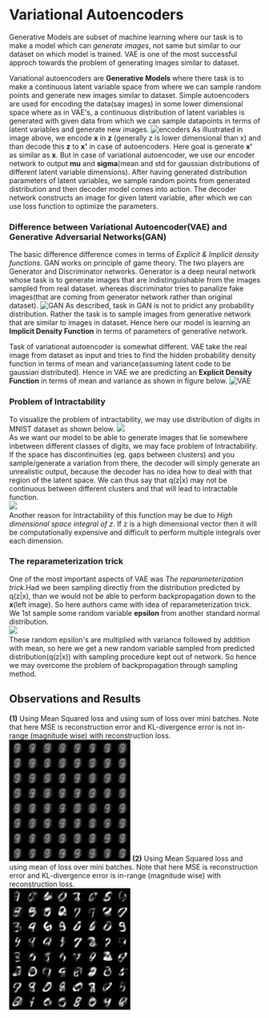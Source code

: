 # Variational Autoencoders
Generative Models are subset of machine learning where our task is to make a model which can *generate images*, not same but similar to our dataset on which model is trained. VAE is one of the most successful approch towards the problem of generating images similar to dataset.

Variational autoencoders are **Generative Models** where there task is to make a continuous latent variable space from where we can sample random points and generate new images similar to dataset. 
Simple autoencoders are used for encoding the data(say images) in some lower dimensional space where as in VAE's, a continuous distribution of latent variables is generated with given data from which we can sample datapoints in terms of latent variables and generate new images.
![encoders](https://www.renom.jp/notebooks/tutorial/generative-model/VAE/fig4.png)
As illustrated in image above, we encode **x** in **z** (generally z is lower dimensional than x) and than decode this **z** to **x'** in case of autoencoders. Here goal is generate **x'** as similar as **x**. But in case of variational autoencoder, we use our encoder network to output **mu** and **sigma**(mean and std for gaussian distributions of different latent variable dimensions). After having generated distribution parameters of latent variables, we sample random points from generated distribution and then decoder model comes into action. The decoder network constructs an image for given latent variable, after which we can use loss function to optimize the parameters.</br>

### Difference between Variational Autoencoder(VAE) and Generative Adversarial Networks(GAN)

The basic difference difference comes in terms of *Explicit & Implicit density functions*. GAN works on principle of game theory. The two players are Generator and Discriminator networks. Generator is a deep neural network whose task is to generate images that are indistinguishable from the images sampled from real dataset. whereas discriminator tries to panalize fake images(that are coming from generator network rather than original dataset).
![GAN](https://skymind.ai/images/wiki/GANs.png)
As described, task in GAN is not to pridict any probability distribution. Rather the task is to sample images from generative network that are similar to images in dataset. Hence here our model is learning an **Implicit Density Function** in terms of parameters of generative network.</p>
Task of variational autoencoder is somewhat different. VAE take the real image from dataset as input and tries to find the hidden probability density function in terms of mean and variance(assuming latent code to be gaussian distributed). Hence in VAE we are predicting an **Explicit Density Function** in terms of mean and variance as shown in figure below.
![VAE](https://i.imgur.com/ZN6MyTx.png)

### Problem of Intractability

To visualize the problem of intractability, we may use distribution of digits in MNIST dataset as shown below.
<img src="https://cdn-images-1.medium.com/max/975/1*-i8cp3ry4XS-05OWPAJLPg.png" width="500"></br>
As we want our model to be able to generate images that lie somewhere inbetween different classes of digits, we may face problem of Intractability. If the space has discontinuities (eg. gaps between clusters) and you sample/generate a variation from there, the decoder will simply generate an unrealistic output, because the decoder has no idea how to deal with that region of the latent space.  We can thus say that q(z|x) may not be continuous between different clusters and that will lead to intractable function.</br>
<img src="https://image.slidesharecdn.com/160625tokyowebmining2-160624151348/95/vaetype-deep-generative-models-9-638.jpg?cb=1466781926"> </br>
Another reason for Intractability of this function may be due to *High dimensional space integral of z*. If z is a high dimensional vector then it will be computationally expensive and difficult to perform multiple integrals over each dimension.

### The reparameterization trick

One of the most important aspects of VAE was *The reparameterization trick*.Had we been sampling directly from the distribution predicted by q(z|x), than we would not be able to perform backpropagation down to the **x**(left image). So here authors came with idea of reparameterization trick. We 1st sample some random variable **epsilon** from another standard normal distribution.</br>
<img src="http://bjlkeng.github.io/images/autoencoder_reparam_trick.png"></br>
 These random epsilon's are multiplied with variance followed by addition with mean, so here we get a new random variable sampled from predicted distribution(q(z|x)) with sampling procedure kept out of network. So hence we may overcome the problem of backpropagation through sampling method.
 
 ## Observations and Results
**(1)** Using Mean Squared loss and using sum of loss over mini batches. Note that here MSE is reconstruction error and KL-divergence error is not in-range (magnitude wise) with reconstruction loss.</br>
![](https://github.com/Shreeyash-iitr/GenerativeModels/blob/master/Variational%20Autoencoder/results/MSEloss_torch_sum.gif)
**(2)** Using Mean Squared loss and using mean of loss over mini batches. Note that here MSE is reconstruction error and KL-divergence error is in-range (magnitude wise) with reconstruction loss.</br>
![](https://github.com/Shreeyash-iitr/GenerativeModels/blob/master/Variational%20Autoencoder/results/MSEloss_torch_mean.gif)
